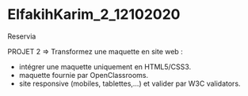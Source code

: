 # ElfakihKarim_2_12102020
Reservia

PROJET 2 => Transformez une maquette en site web :

- intégrer une maquette uniquement en HTML5/CSS3. 
- maquette fournie par OpenClassrooms. 
- site responsive (mobiles, tablettes,...) et valider par W3C validators.
